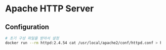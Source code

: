 # Apache HTTP Server

## Configuration

```sh
# 초기 구성 파일을 받아서 설정
docker run --rm httpd:2.4.54 cat /usr/local/apache2/conf/httpd.conf > httpd.conf.example
```
